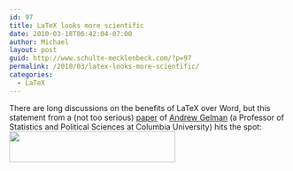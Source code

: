 ```yaml
---
id: 97
title: LaTeX looks more scientific
date: 2010-03-18T06:42:04-07:00
author: Michael
layout: post
guid: http://www.schulte-mecklenbeck.com/?p=97
permalink: /2010/03/latex-looks-more-scientific/
categories:
  - LaTeX
---
```

There are long discussions on the benefits of LaTeX over Word, but this statement from a (not too serious) [paper](http://www.stat.columbia.edu/~gelman/research/unpublished/zombies.pdf) of [Andrew Gelman](http://www.stat.columbia.edu/~gelman/) (a Professor of Statistics and Political Sciences at Columbia University) hits the spot: [<img src="2010/03/Screen-shot-2010-03-18-at-2.29.06-PM1-300x56.png" alt="" title="Screen shot 2010-03-18 at 2.29.06 PM" width="300" height="56" class="alignleft size-medium wp-image-99" srcset="2010/03/Screen-shot-2010-03-18-at-2.29.06-PM1-300x56.png 300w, 2010/03/Screen-shot-2010-03-18-at-2.29.06-PM1.png 674w" sizes="(max-width: 300px) 100vw, 300px" />](2010/03/Screen-shot-2010-03-18-at-2.29.06-PM1.png)